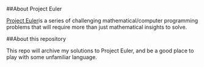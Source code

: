 ##About Project Euler

[Project Euler](https://projecteuler.net/)is a series of challenging mathematical/computer programming problems that will require more than just mathematical insights to solve.

##About this repository

This repo will archive my solutions to Project Euler, and be a good place to play with some unfamiliar language.
